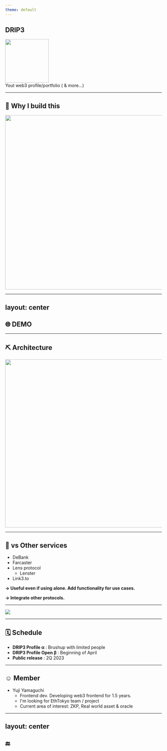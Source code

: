 ```yaml
---
theme: default
---
```


<style>
@import url('https://fonts.googleapis.com/css2?family=Silkscreen&display=swap');

.slidev-layout {
  background-color: #fbf9f6;
  color: #4c35de;
  text-align: center;
  padding: 3.5rem 4rem !important;

  h1, h2, h3, h4 {
    font-family: 'Silkscreen', cursive;
  }

  h2 {
    font-size: 2.8rem !important;
    padding-bottom: 1.8rem;
    display: inline-flex;
    align-items: center;
    strong {
      font-size: 2.2rem;
      margin-top: 0.25rem;
      margin-right: 1rem;
    }
  }

  p {
    font-size: 1.75rem;
    text-align: left;
  }

  ul {
    font-size: 1.75rem;
    text-align: left;
    li li {
      font-size: 1.5rem;
    }
  }
}
</style>

<div className="text-center">
  <h2>DRIP3</h2>
  <img class="pt-12 block mx-auto" src="@drip3/assets/img/top.png" width="140" />
  <div class="text-center italic pt-20 text-2xl leading-8">
    Yout web3 profile/portfolio ( & more...)
  </div>
</div>

---

## **🤔** Why I build this

<img class="block mx-auto" src="/assets/ethglobal.png" width="560" />

---
layout: center
---

## **🌐** DEMO

---

## **⛏️** Architecture

<img class="block mx-auto" src="/assets/architecture.png" width="540" />

---

## **👥** vs Other services

- DeBank
- Farcaster
- Lens protocol
  - Lenster
- Link3.to

<div class="pt-12" />

__-> Useful even if using alone. Add functionality for use cases.__

__-> Integrate other protocols.__

---

<img class="block mx-auto" src="/assets/feature.svg" />

---

## **🗓️** Schedule

- **DRIP3 Profile α** : Brushup with limited people
- **DRIP3 Profile Open β** : Beginning of April
- **Public release** : 2Q 2023

---

## **☺️** Member

- Yuji Yamaguchi
  - Frontend dev. Developing web3 frontend for 1.5 years.
  - I'm looking for EthTokyo team / project
  - Current area of interest: ZKP, Real world asset & oracle

---
layout: center
---

## 🔚

